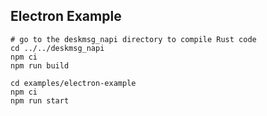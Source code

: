 ## Electron Example

```shell
# go to the deskmsg_napi directory to compile Rust code
cd ../../deskmsg_napi
npm ci
npm run build

cd examples/electron-example
npm ci
npm run start
```